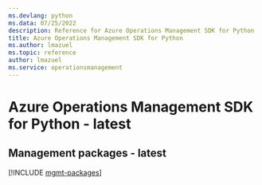 ```yaml
---
ms.devlang: python
ms.data: 07/25/2022
description: Reference for Azure Operations Management SDK for Python
title: Azure Operations Management SDK for Python
ms.author: lmazuel
ms.topic: reference
author: lmazuel
ms.service: operationsmanagement
---
```

# Azure Operations Management SDK for Python - latest

## Management packages - latest
[!INCLUDE [mgmt-packages](operations-management-mgmt-index.md)]